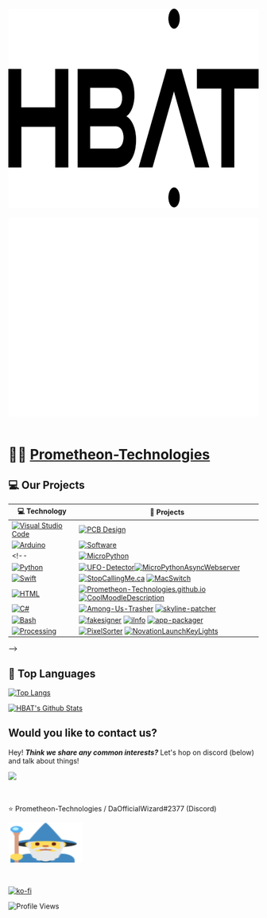 <div align="center">
 <br>
 <a href="https://github.com/Prometheon-Technologies/.github/blob/main/hbat.svg">
  <img src="hbat.svg" style="filter: " width="800" height="400" alt="Welcome to the HBAT Project">
 </a>
 <br>
</div>
<div align="center">
 <br>
 <a href="https://github.com/Prometheon-Technologies/.github/blob/main/header.svg">
  <img src="header.svg" width="800" height="400" alt="Welcome to the HBAT Project">
 </a>
 <br>
</div>

<br>

# :man_technologist: [Prometheon-Technologies](https://Prometheon-Technologies.github.io)

## :computer: Our Projects

<!-- START OF PROFILE STACK, DO NOT REMOVE -->

| :computer:  **Technology**                                                                                                                                                                                | :rocket: **Projects**                                                                                                                                                                                                                                                                                                                                                                                                                                                                                                                        |
| -------------------------------------------------------------------------------------------------------------------------------------------------------------------------------------------------------- | -------------------------------------------------------------------------------------------------------------------------------------------------------------------------------------------------------------------------------------------------------------------------------------------------------------------------------------------------------------------------------------------------------------------------------------------------------------------------------------------------------------------------------------------- |
| [![Visual Studio Code](https://img.shields.io/static/v1?label=&message=HBAT%20Hardware&color=975db2&logo=visual-studio-code&logoColor=FFFFFF)]() | [![PCB Design](https://img.shields.io/static/v1?label=HBAT-Hardware&message=%20&color=000605&logo=github&logoColor=white&labelColor=000605)](https://github.com/Prometheon-Technologies/HBAT-Hardware)                                                                                                                                                                                                                                                                                                                                         |
| [![Arduino](https://img.shields.io/static/v1?label=&message=Arduino&color=808080&logo=arduino&logoColor=FFFFFF)](https://www.arduino.cc/) | [![Software](https://img.shields.io/static/v1?label=HMS%20Firmware&message=%20&color=000605&logo=github&logoColor=white&labelColor=000605)](https://github.com/Prometheon-Technologies/HBAT-Software-Public)                                                                                                                                                                                                                                                           |
<!-- | [![MicroPython](https://img.shields.io/static/v1?label=&message=MicroPython&color=F7DF1E&logo=python&logoColor=FFFFFF)](https://micropython.org/)                                                                   | [![ESP32GreenhouseTowerDIY](https://img.shields.io/static/v1?label=DIYGreenhouseTower&message=%20&color=000605&logo=github&logoColor=white&labelColor=000605)](https://github.com/Prometheon-Technologies/ESP32GreenhouseTowerDIY)[![ESP32Micro](https://img.shields.io/static/v1?label=ESP32Micro&message=%20&color=000605&logo=github&logoColor=white&labelColor=000605)](https://github.com/Prometheon-Technologies/ESP32Micro)
| [![Python](https://img.shields.io/static/v1?label=&message=Python&color=3C78A9&logo=python&logoColor=FFFFFF)](https://www.python.org/)                                                                   | [![UFO-Detector](https://img.shields.io/static/v1?label=UFO-Detector&message=%20&color=000605&logo=github&logoColor=white&labelColor=000605)](https://github.com/Prometheon-Technologies/UFO-Detector)[![MicroPythonAsyncWebserver](https://img.shields.io/static/v1?label=MicroPythonAsyncWebserver&message=%20&color=000605&logo=github&logoColor=white&labelColor=000605)](https://github.com/Prometheon-Technologies/MicroPythonAsyncWebserver)                                                                                                                                                                 |
 | [![Swift](https://img.shields.io/static/v1?label=&message=Swift&color=FA7343&logo=swift&logoColor=FFFFFF)](https://developer.apple.com/swift/)                                                           | [![StopCallingMe.ca](https://img.shields.io/static/v1?label=Stop-Calling-Me&message=%20&color=000605&logo=github&logoColor=white&labelColor=000605)](https://github.com/Prometheon-Technologies/Stop-Calling-Me) [![MacSwitch](<https://img.shields.io/static/v1?label=MacSwitch%20(WIP)&message=%20&color=000605&logo=github&logoColor=white&labelColor=000605>)](https://github.com/Prometheon-Technologies/MacSwitch)                                                                                                                                                   |
| [![HTML](https://img.shields.io/static/v1?label=&message=HTML&color=e6472f&logo=HTML5&logoColor=FFFFFF)](https://developer.mozilla.org/en-US/docs/Web/Guide/HTML/HTML5)                                  | [![Prometheon-Technologies.github.io](https://img.shields.io/static/v1?label=My%20Website&message=%20&color=000605&logo=github&logoColor=white&labelColor=000605)](https://github.com/Prometheon-Technologies/Prometheon-Technologies.github.io) [![CoolMoodleDescription](https://img.shields.io/static/v1?label=CoolMoodleDescription&message=%20&color=000605&logo=github&logoColor=white&labelColor=000605)](https://github.com/Prometheon-Technologies/CoolMoodleDescription)                                                                                                                       |
| [![C#](https://img.shields.io/static/v1?label=&message=C%23&color=178600&logo=visual-studio-code&logoColor=FFFFFF)](https://en.wikipedia.org/wiki/Visual_Basic_.NET)                                     | [![Among-Us-Trasher](https://img.shields.io/static/v1?label=Among-Us-Trasher&message=%20&color=000605&logo=github&logoColor=white&labelColor=000605)](https://github.com/Prometheon-Technologies/Among-Us-Trasher) [![skyline-patcher](https://img.shields.io/static/v1?label=skyline-patcher&message=%20&color=000605&logo=github&logoColor=white&labelColor=000605)](https://github.com/Prometheon-Technologies/skyline-patcher)                                                                                                                                         |
| [![Bash](https://img.shields.io/static/v1?label=&message=Bash&color=83e066&logo=GNU-Bash&logoColor=FFFFFF)](https://www.gnu.org/software/bash/)                                                          | [![fakesigner](https://img.shields.io/static/v1?label=fakesigner&message=%20&color=000605&logo=github&logoColor=white&labelColor=000605)](https://github.com/Prometheon-Technologies/fakesigner) [![iInfo](https://img.shields.io/static/v1?label=iInfo&message=%20&color=000605&logo=github&logoColor=white&labelColor=000605)](https://github.com/Prometheon-Technologies/iInfo) [![app-packager](https://img.shields.io/static/v1?label=app-packager&message=%20&color=000605&logo=github&logoColor=white&labelColor=000605)](https://github.com/Prometheon-Technologies/app-packager) |
| [![Processing](https://img.shields.io/static/v1?label=&message=Processing&color=0097d8&logo=java&logoColor=FFFFFF)](https://processing.org/)                                                             | [![PixelSorter](https://img.shields.io/static/v1?label=PixelSorter&message=%20&color=000605&logo=github&logoColor=white&labelColor=000605)](https://github.com/Prometheon-Technologies/PixelSorter) [![NovationLaunchKeyLights](https://img.shields.io/static/v1?label=NovationLaunchKeyLights&message=%20&color=000605&logo=github&logoColor=white&labelColor=000605)](https://github.com/Prometheon-Technologies/NovationLaunchKeyLights)                                                                                                                           |
 -->

<!-- END OF PROFILE STACK, DO NOT REMOVE - Credit to user @basti564 for the design inspirations -->

## :orange_book: Top Languages

[![Top Langs](https://github-readme-stats.vercel.app/api/top-langs/?username=ZanzyTHEbar&theme=tokyonight&layout=compact&langs_count=8?theme=tokyonight)](https://github.com/ZanzyTHEbar)

[![HBAT's Github Stats](https://github-readme-stats.vercel.app/api?username=ZanzyTHEbar&show_icons=true&theme=radical)](https://github.com/ZanzyTHEbar)

</div>
<h2>Would you like to contact us?</h2>
<p>Hey! <b><i>Think we share any common interests?</i></b> Let's hop on discord (below) and talk about things!</p>
<p><a href="https://discord.gg/Bz52xHvZ3c"><img src="https://img.shields.io/badge/Discord-7289DA?style=for-the-badge&logo=discord&logoColor=white"></a>
</p>
<br>

:star: Prometheon-Technologies / DaOfficialWizard#2377 (Discord) <p><img src="https://github.com/Prometheon-Technologies/.github/blob/main/profile/imgs/wizard.svg" width="150" height="80" alt="Wizard Emoji"></p>

<br>

[![ko-fi](https://ko-fi.com/img/githubbutton_sm.svg)](https://ko-fi.com/hbatproject)

![Profile Views](https://komarev.com/ghpvc/?username=Prometheon-Technologies&color=grey)
